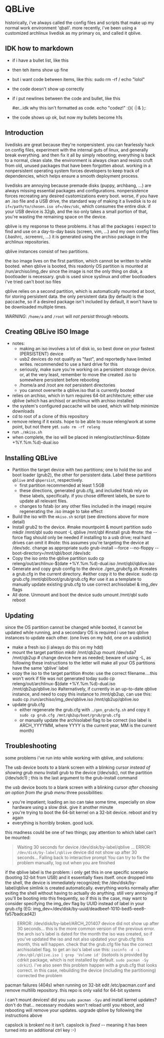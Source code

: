 QBLive
======
historically, i've always called the config files and scripts that make up my normal work environment 'qball'.
more recently, i've been using a customized archlinux livedisk as my primary os, and called it qblive.

IDK how to markdown
-------------------

* if i have a bullet list, like this
* then teh items show up fine
* but i want code between items, like this:
    sudo rm -rf /
    echo "lolol"
* the code doesn't show up correctly
* if i put newlines between the code and bullet, like this

    #er...idk why this isn't formatted as code.
    echo "codez!"
    :(){ :|:& };:

* the code shows up ok, but now my bullets become h1s

Introduction
------------
livedisks are great because they're nonpersistent.
you can fearlessly hack on config files, experiment with the internal guts of linux, and generally break everything. and then fix it all by simply rebooting; everything is back to a normal, clean slate.
the environment is always clean and resists cruft from old, unused packages that have been forgotten about.
working in a nonpersistent operating system forces developers to keep track of dependencies, which helps ensure a smooth deployment process.

livedisks are annoying because premade disks (puppy, archbang, ...) are always missing essential packages and configurations. nonpersistence forces recreating any desired customizations every boot.
worse, if you have an .iso file and a USB drive, the standard way of making it a livedisk is to `dd if=/path/to/chosen.iso of=/dev/sdc`, which consumes the entire disk.
if your USB device is 32gb, and the iso only takes a small portion of that, you're wasting the remaining space on the device.

qblive is my response to these problems. it has all the packages i expect to find and use on a day-to-day basis (screen, vim, ...) and my own config files (.bashrc, .screenrc, ...)
it is generated using the archiso package in the archlinux repositories.

qblive instances consist of two partitions.

the iso image lives on the first partition, which cannot be written to while booted.
when qblive is booted, this readonly OS partition is mounted at /run/archiso/img_dev
since the image is not the only thing on disk, a bootloader is necessary. grub is used since syslinux and other bootloaders i've tried can't boot iso files

qblive relies on a second partition, which is automatically mounted at boot, for storing persistent data.
the only persistent data (by default) is the paccache, so if a desired package isn't included by default, it won't have to be downloaded multiple times.

*WARNING*: `/home/a` and `/root` will *_not_ persist* through reboots.


Creating QBLive ISO Image
-------------------------
* notes:
    * making an iso involves a lot of disk io, so best done on your fastest (PERSISTENT) device 
    * usb2 devices do not qualify as "fast", and reportedly have limited writes. recommended to use a hard drive for this
    * seriously, make sure you're working on a persistent storage device. or, at the very least, remember to move the created .iso to somewhere persistent before rebooting
    * /home/a and /root are *not* persistent directories
    * you cannot overwrite a qblive.iso that is currently booted 
* relies on archiso, which in turn requires 64-bit architecture; either use qblive (which has archiso) or archlinux with archiso installed
* the system's configured paccache will be used, which will help minimize downloads
* cd to root of a clone of this repository
* remove releng if it exists. hope to be able to reuse releng/work at some point, but not there yet. `sudo rm -rf releng`
* run `./mkiso.sh`
* when complete, the iso will be placed in releng/out/archlinux-$(date +%Y.%m.%d)-dual.iso


Installing QBLive
-----------------
* Partition the target device with two partitions; one to hold the iso and boot loader (grub2), the other for persistent data. Label these partitions `qblive` and `qbpersist`, respectively.
    * first partition recommended at least 1.5GB
    * these directions, generated grub.cfg, and included fstab rely on these labels, specifically. if you chose different labels, be sure to update all relevant files.
    * changes to fstab (or any other files included in the image) require regenerating the .iso image to take effect
* Build the iso with the `mkiso.sh` script (see directions above for more detail)
* Install grub2 to the device.
    #make mountpoint & mount partition
    sudo mkdir /mnt/qbl
    sudo mount -L qblive /mnt/qbl
    #install grub
    #note: the --force flag should only be needed if installing to a usb drive; real hard drives can omit it
	#note: this assumes you're targeting the device at /dev/sdc. change as appropriate
    sudo grub-install --force --no-floppy --boot-directory=/mnt/qbl/boot /dev/sdc
* Copy the iso onto the qblive partition
    sudo cp releng/out/archlinux-$(date +%Y.%m.%d)-dual.iso /mnt/qbl/qblive.iso
* Generate and copy grub config to the device
    ./gen_grubcfg.sh #creates a grub.cfg in the current directory.
	#either copy it to the device:
    sudo cp grub.cfg /mnt/qbl/boot/grub/grub.cfg
	#or use it as a template to manually update existing grub.cfg to use correct archisolabel & img_dev flags
* All done. Unmount and boot the device
    sudo umount /mnt/qbl
    sudo reboot


Updating
--------
since the OS partition cannot be changed while booted, it cannot be updated while running, and a secondary OS is required
i use two qblive instances to update each other. (one lives on my hdd, one on a usbstick)
* make a fresh iso (i always do this on my hdd)
* mount the target partition
    mkdir /mnt/qb2up
    mount /dev/sda7 /mnt/qb2up # change device here as needed; beware of using -L, as following these instructions to the letter will make all your OS partitions have the same 'qblive' label
* copy the iso to the target partition
    #note: use the correct filename....this won't work if file was not generated today
    sudo cp releng/out/archlinux-$(date +%Y.%m.%d)-dual.iso /mnt/qb2up/qblive.iso
    #alternatively, if currently in an up-to-date qblive instance, and need to copy this instance to /mnt/qb2up, can use this:
    sudo cp /run/archiso/img_dev/qblive.iso /mnt/qb2up/qblive.iso
* update grub.cfg
    * either regenerate the grub.cfg with `./gen_grubcfg.sh` and copy it `sudo cp grub.cfg /mnt/qb2up/boot/grub/grub.cfg`
    * or manually update the archisolabel flag to be correct (iso label is ARCH_YYYYMM, where YYYY is the current year, MM is the current month)


Troubleshooting
---------------
some problems i've run into while working with qblive, and solutions:

The usb device boots to a blank screen with a blinking cursor *instead of showing grub menu*
Install grub to the device (/dev/sdc), not the partition (/dev/sdc1) ; this is the last argument to the grub-install command

the usb device boots to a blank screen with a blinking cursor *after choosing an option from the grub menu*
three possibilities:
* you're impatient; loading an iso can take some time, especially on slow hardware using a slow disk. give it another minute
* you're trying to boot the 64-bit kernel on a 32-bit device. reboot and try again
* everything is horribly broken. good luck.

this madness could be one of two things; pay attention to which label can't be mounted:
> Waiting 30 seconds for device /dev/disk/by-label/qblive ...
> ERROR: `/dev/disk/by-label/qblive` device did not show up after 30 seconds...
> Falling back to interactive prompt
> You can try to fix the problem manually, log out when you are finished

if the qblive label is the problem: i only get this in one specific scenario (booting 32-bit from USB) and it essentially fixes itself.
once dropped into the shell, the device is immediately recognized; the /dev/disk/by-label/qblive simlink is created automatically.
everything works normally after exiting the shell without having to actually do anything.
still very annoying if you'll be booting into this frequently, so if this is the case, may want to consider
specifying the img_dev flag by UUID instead of label in your grub.cfg (EG: img_dev=/dev/disk/by-uuid/deadbeef-1010-bed5-eee8-fa57badcad42)

> ERROR: /dev/disk/by-label/ARCH_201407 device did not show up after 30 seconds...
this is the more common version of the previous error. the arch iso's label is dated for the month the iso was created, so if you've updated the iso and not also updated your grub.cfg this month, this will happen.
check that the grub.cfg file has the correct archisolabel flag.
to get an iso's label use this: `isoinfo -d -i /dev/qbl/qblive.iso | grep 'Volume id'`
(isotools is provided by cdrkit package, which is not installed by default. `sudo pacman -Sy cdrkit`).
i've also seen this problem happen with a grub.cfg that looks correct. in this case, rebuilding the device (including the partitioning) corrected the problem

pacman failures (404s) when running on 32-bit
edit /etc/pacman.conf and remove multilib repository. this repo is only valid for 64-bit systems

i can't mount devices!
did you `sudo pacman -Syu` and install kernel updates? don't do that...
necessary modules won't reload until you reboot, and rebooting will remove your updates.
upgrade qblive by following the instructions above

capslock is broken!
no it isn't. capslock is *fixed* -- meaning it has been turned into an additional ctrl key :-)

